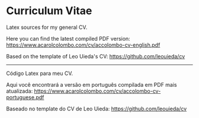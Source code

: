 # Curriculum Vitae

Latex sources for my general CV.

Here you can find the latest compiled PDF version: https://www.acarolcolombo.com/cv/accolombo-cv-english.pdf

Based on the template of Leo Uieda's CV: https://github.com/leouieda/cv

____________________________________________________________________________________________________________________
Código Latex para meu CV.

Aqui você encontrará a versão em português compilada em PDF mais atualizada: https://www.acarolcolombo.com/cv/accolombo-cv-portuguese.pdf

Baseado no template do CV de Leo Uieda: https://github.com/leouieda/cv
